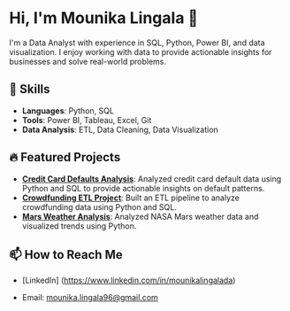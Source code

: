 # Hi, I'm Mounika Lingala 👋

I'm a Data Analyst with experience in SQL, Python, Power BI, and data visualization. I enjoy working with data to provide actionable insights for businesses and solve real-world problems.

## 🚀 Skills
- **Languages**: Python, SQL
- **Tools**: Power BI, Tableau, Excel, Git
- **Data Analysis**: ETL, Data Cleaning, Data Visualization

## 🔥 Featured Projects
- [**Credit Card Defaults Analysis**](https://github.com/yourusername/creditcard-defaults-project): Analyzed credit card default data using Python and SQL to provide actionable insights on default patterns.
- [**Crowdfunding ETL Project**](https://github.com/yourusername/Crowdfunding_ETL): Built an ETL pipeline to analyze crowdfunding data using Python and SQL.
- [**Mars Weather Analysis**](https://github.com/yourusername/Mars-Weather-Analysis): Analyzed NASA Mars weather data and visualized trends using Python.

## 📫 How to Reach Me
- [LinkedIn] (https://www.linkedin.com/in/mounikalingalada)



- Email: mounika.lingala96@gmail.com



